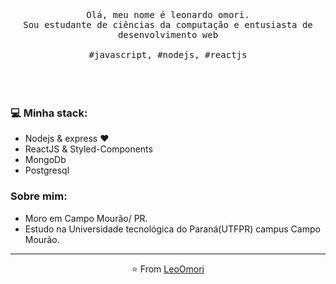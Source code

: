 <p align="center">
  <br>
  <br>
  <br>
  <samp>Olá, meu nome é leonardo omori.<br> Sou estudante de ciências da computação e entusiasta de desenvolvimento web<br><br>#javascript, #nodejs, #reactjs </samp>
  <br>
  <br>
  <br>
  <br>
</p>

### 💻 Minha stack:
- Nodejs & express ❤
- ReactJS & Styled-Components
- MongoDb
- Postgresql

### Sobre mim:
- Moro em Campo Mourão/ PR.
- Estudo na Universidade tecnológica do Paraná(UTFPR) campus Campo Mourão.


------------
<p align="center">⭐️ From <a href="https://github.com/LeoOmori">LeoOmori</a></p>

